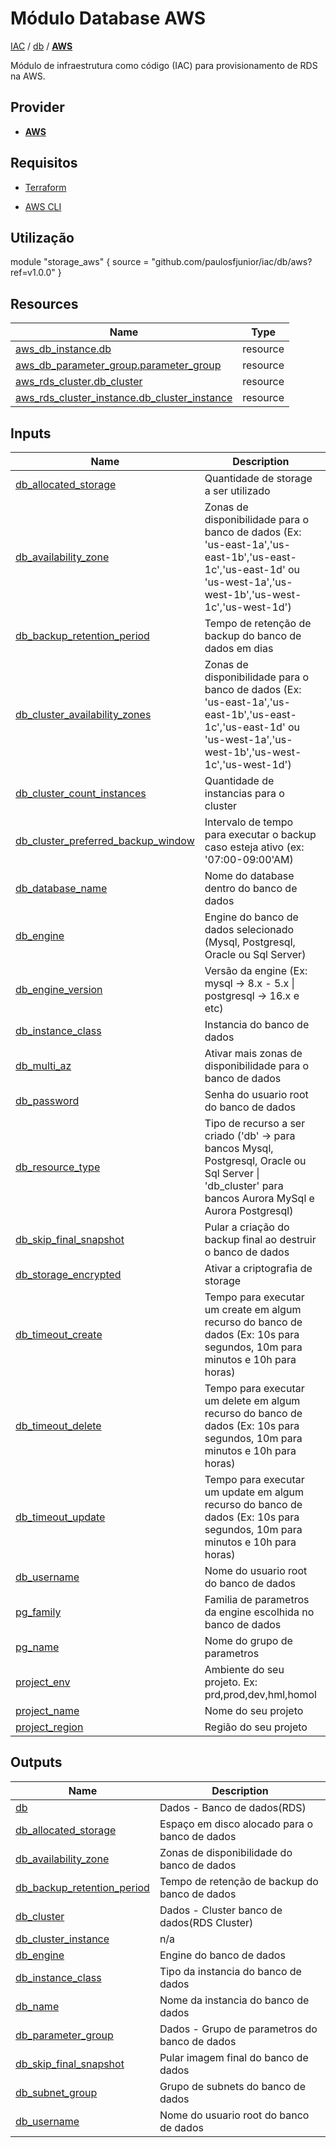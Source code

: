 # Módulo Database AWS

[IAC](../../README.md) / [db](../README.md) / **[AWS](./README.md)**

Módulo de infraestrutura como código (IAC) para provisionamento de RDS na AWS.

## Provider

- [**AWS**](../../aws/README.md)

## Requisitos

- [Terraform](https://www.terraform.io/downloads.html)

- [AWS CLI](https://aws.amazon.com/pt/cli/)

## Utilização

module "storage_aws" {
  source = "github.com/paulosfjunior/iac/db/aws?ref=v1.0.0"
}
## Resources

| Name | Type |
|------|------|
| [aws_db_instance.db](https://registry.terraform.io/providers/hashicorp/aws/latest/docs/resources/db_instance) | resource |
| [aws_db_parameter_group.parameter_group](https://registry.terraform.io/providers/hashicorp/aws/latest/docs/resources/db_parameter_group) | resource |
| [aws_rds_cluster.db_cluster](https://registry.terraform.io/providers/hashicorp/aws/latest/docs/resources/rds_cluster) | resource |
| [aws_rds_cluster_instance.db_cluster_instance](https://registry.terraform.io/providers/hashicorp/aws/latest/docs/resources/rds_cluster_instance) | resource |

## Inputs

| Name | Description | Type | Default | Required |
|------|-------------|------|---------|:--------:|
| <a name="input_db_allocated_storage"></a> [db\_allocated\_storage](#input\_db\_allocated\_storage) | Quantidade de storage a ser utilizado | `number` | `25` | no |
| <a name="input_db_availability_zone"></a> [db\_availability\_zone](#input\_db\_availability\_zone) | Zonas de disponibilidade para o banco de dados (Ex: 'us-east-1a','us-east-1b','us-east-1c','us-east-1d' ou 'us-west-1a','us-west-1b','us-west-1c','us-west-1d') | `string` | `"us-east-1a"` | no |
| <a name="input_db_backup_retention_period"></a> [db\_backup\_retention\_period](#input\_db\_backup\_retention\_period) | Tempo de retenção de backup do banco de dados em dias | `number` | `7` | no |
| <a name="input_db_cluster_availability_zones"></a> [db\_cluster\_availability\_zones](#input\_db\_cluster\_availability\_zones) | Zonas de disponibilidade para o banco de dados (Ex: 'us-east-1a','us-east-1b','us-east-1c','us-east-1d' ou 'us-west-1a','us-west-1b','us-west-1c','us-west-1d') | `list(string)` | <pre>[<br/>  "us-east-1a",<br/>  "us-east-1b",<br/>  "us-east-1c"<br/>]</pre> | no |
| <a name="input_db_cluster_count_instances"></a> [db\_cluster\_count\_instances](#input\_db\_cluster\_count\_instances) | Quantidade de instancias para o cluster | `number` | `1` | no |
| <a name="input_db_cluster_preferred_backup_window"></a> [db\_cluster\_preferred\_backup\_window](#input\_db\_cluster\_preferred\_backup\_window) | Intervalo de tempo para executar o backup caso esteja ativo (ex: '07:00-09:00'AM) | `string` | `"07:00-09:00"` | no |
| <a name="input_db_database_name"></a> [db\_database\_name](#input\_db\_database\_name) | Nome do database dentro do banco de dados | `string` | `"my-db"` | no |
| <a name="input_db_engine"></a> [db\_engine](#input\_db\_engine) | Engine do banco de dados selecionado (Mysql, Postgresql, Oracle ou Sql Server) | `string` | `"postgres"` | no |
| <a name="input_db_engine_version"></a> [db\_engine\_version](#input\_db\_engine\_version) | Versão da engine (Ex: mysql -> 8.x - 5.x \| postgresql -> 16.x e etc) | `string` | `"16.3"` | no |
| <a name="input_db_instance_class"></a> [db\_instance\_class](#input\_db\_instance\_class) | Instancia do banco de dados | `string` | `"db.t4g.medium"` | no |
| <a name="input_db_multi_az"></a> [db\_multi\_az](#input\_db\_multi\_az) | Ativar mais zonas de disponibilidade para o banco de dados | `bool` | `false` | no |
| <a name="input_db_password"></a> [db\_password](#input\_db\_password) | Senha do usuario root do banco de dados | `string` | `"}8ky9#V-mS]F~jb]t7'&"` | no |
| <a name="input_db_resource_type"></a> [db\_resource\_type](#input\_db\_resource\_type) | Tipo de recurso a ser criado ('db' -> para bancos Mysql, Postgresql, Oracle ou Sql Server \| 'db\_cluster' para bancos Aurora MySql e Aurora Postgresql) | `string` | `"db"` | no |
| <a name="input_db_skip_final_snapshot"></a> [db\_skip\_final\_snapshot](#input\_db\_skip\_final\_snapshot) | Pular a criação do backup final ao destruir o banco de dados | `bool` | `true` | no |
| <a name="input_db_storage_encrypted"></a> [db\_storage\_encrypted](#input\_db\_storage\_encrypted) | Ativar a criptografia de storage | `bool` | `true` | no |
| <a name="input_db_timeout_create"></a> [db\_timeout\_create](#input\_db\_timeout\_create) | Tempo para executar um create em algum recurso do banco de dados (Ex: 10s para segundos, 10m para minutos e 10h para horas) | `string` | `"0s"` | no |
| <a name="input_db_timeout_delete"></a> [db\_timeout\_delete](#input\_db\_timeout\_delete) | Tempo para executar um delete em algum recurso do banco de dados (Ex: 10s para segundos, 10m para minutos e 10h para horas) | `string` | `"0s"` | no |
| <a name="input_db_timeout_update"></a> [db\_timeout\_update](#input\_db\_timeout\_update) | Tempo para executar um update em algum recurso do banco de dados (Ex: 10s para segundos, 10m para minutos e 10h para horas) | `string` | `"0s"` | no |
| <a name="input_db_username"></a> [db\_username](#input\_db\_username) | Nome do usuario root do banco de dados | `string` | `"root"` | no |
| <a name="input_pg_family"></a> [pg\_family](#input\_pg\_family) | Familia de parametros da engine escolhida no banco de dados | `string` | `"postgres16"` | no |
| <a name="input_pg_name"></a> [pg\_name](#input\_pg\_name) | Nome do grupo de parametros | `string` | `"my-parameter-group"` | no |
| <a name="input_project_env"></a> [project\_env](#input\_project\_env) | Ambiente do seu projeto. Ex: prd,prod,dev,hml,homol | `string` | `"prd"` | no |
| <a name="input_project_name"></a> [project\_name](#input\_project\_name) | Nome do seu projeto | `string` | `"my-project"` | no |
| <a name="input_project_region"></a> [project\_region](#input\_project\_region) | Região do seu projeto | `string` | `"us-east-1"` | no |

## Outputs

| Name | Description |
|------|-------------|
| <a name="output_db"></a> [db](#output\_db) | Dados - Banco de dados(RDS) |
| <a name="output_db_allocated_storage"></a> [db\_allocated\_storage](#output\_db\_allocated\_storage) | Espaço em disco alocado para o banco de dados |
| <a name="output_db_availability_zone"></a> [db\_availability\_zone](#output\_db\_availability\_zone) | Zonas de disponibilidade do banco de dados |
| <a name="output_db_backup_retention_period"></a> [db\_backup\_retention\_period](#output\_db\_backup\_retention\_period) | Tempo de retenção de backup do banco de dados |
| <a name="output_db_cluster"></a> [db\_cluster](#output\_db\_cluster) | Dados - Cluster banco de dados(RDS Cluster) |
| <a name="output_db_cluster_instance"></a> [db\_cluster\_instance](#output\_db\_cluster\_instance) | n/a |
| <a name="output_db_engine"></a> [db\_engine](#output\_db\_engine) | Engine do banco de dados |
| <a name="output_db_instance_class"></a> [db\_instance\_class](#output\_db\_instance\_class) | Tipo da instancia do banco de dados |
| <a name="output_db_name"></a> [db\_name](#output\_db\_name) | Nome da instancia do banco de dados |
| <a name="output_db_parameter_group"></a> [db\_parameter\_group](#output\_db\_parameter\_group) | Dados - Grupo de parametros do banco de dados |
| <a name="output_db_skip_final_snapshot"></a> [db\_skip\_final\_snapshot](#output\_db\_skip\_final\_snapshot) | Pular imagem final do banco de dados |
| <a name="output_db_subnet_group"></a> [db\_subnet\_group](#output\_db\_subnet\_group) | Grupo de subnets do banco de dados |
| <a name="output_db_username"></a> [db\_username](#output\_db\_username) | Nome do usuario root do banco de dados |
<!-- END_TF_DOCS -->